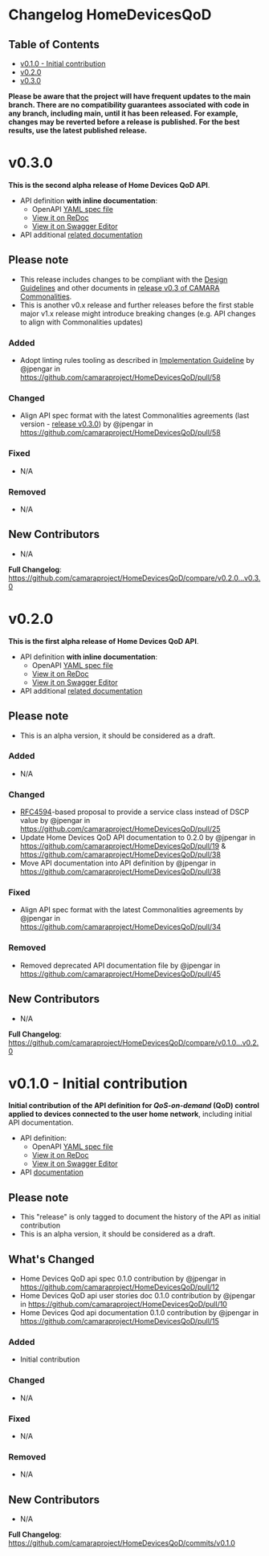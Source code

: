 # Changelog HomeDevicesQoD

## Table of Contents


- [v0.1.0 - Initial contribution](#v010---initial-contribution)
- [v0.2.0](#v020)
- [v0.3.0](#v030)

**Please be aware that the project will have frequent updates to the main branch. There are no compatibility guarantees associated with code in any branch, including main, until it has been released. For example, changes may be reverted before a release is published. For the best results, use the latest published release.**

# v0.3.0

**This is the second alpha release of Home Devices QoD API**.

- API definition **with inline documentation**:
  - OpenAPI [YAML spec file](https://github.com/camaraproject/HomeDevicesQoD/blob/release-0.3.0/code/API_definitions/home_devices_qod.yaml)
  - [View it on ReDoc](https://redocly.github.io/redoc/?url=https://raw.githubusercontent.com/camaraproject/HomeDevicesQoD/release-0.3.0/code/API_definitions/home_devices_qod.yaml&nocors)
  - [View it on Swagger Editor](https://editor.swagger.io/?url=https://raw.githubusercontent.com/camaraproject/HomeDevicesQoD/release-0.3.0/code/API_definitions/home_devices_qod.yaml)
- API additional [related documentation](https://github.com/camaraproject/HomeDevicesQoD/tree/release-0.3.0/documentation/API_documentation)

## Please note 

- This release includes changes to be compliant with the [Design Guidelines](https://github.com/camaraproject/Commonalities/blob/release-0.3.0/documentation/API-design-guidelines.md) and other documents in [release v0.3 of CAMARA Commonalities](https://github.com/camaraproject/Commonalities/tree/release-0.3.0).
- This is another v0.x release and further releases before the first stable major v1.x release might introduce breaking changes (e.g. API changes to align with Commonalities updates)

### Added

* Adopt linting rules tooling as described in [Implementation Guideline](https://github.com/camaraproject/Commonalities/blob/release-0.3.0/documentation/API-linting-Implementation-Guideline.md) by @jpengar in https://github.com/camaraproject/HomeDevicesQoD/pull/58
  
### Changed

* Align API spec format with the latest Commonalities agreements (last version - [release v0.3.0](https://github.com/camaraproject/Commonalities/releases/tag/v0.3.0)) by @jpengar in https://github.com/camaraproject/HomeDevicesQoD/pull/58

### Fixed

* N/A

### Removed

* N/A

## New Contributors
* N/A

**Full Changelog**: https://github.com/camaraproject/HomeDevicesQoD/compare/v0.2.0...v0.3.0

# v0.2.0

**This is the first alpha release of Home Devices QoD API**.

- API definition **with inline documentation**:
  - OpenAPI [YAML spec file](https://github.com/camaraproject/HomeDevicesQoD/blob/release-0.2.0/code/API_definitions/home_devices_qod.yaml)
  - [View it on ReDoc](https://redocly.github.io/redoc/?url=https://raw.githubusercontent.com/camaraproject/HomeDevicesQoD/release-0.2.0/code/API_definitions/home_devices_qod.yaml&nocors)
  - [View it on Swagger Editor](https://editor.swagger.io/?url=https://raw.githubusercontent.com/camaraproject/HomeDevicesQoD/release-0.2.0/code/API_definitions/home_devices_qod.yaml)
- API additional [related documentation](https://github.com/camaraproject/HomeDevicesQoD/tree/release-0.2.0/documentation/API_documentation)

## Please note 
- This is an alpha version, it should be considered as a draft.

### Added

* N/A
  
### Changed

* [RFC4594](https://datatracker.ietf.org/doc/html/rfc4594)-based proposal to provide a service class instead of DSCP value by @jpengar in https://github.com/camaraproject/HomeDevicesQoD/pull/25
* Update Home Devices QoD API documentation to 0.2.0 by @jpengar in https://github.com/camaraproject/HomeDevicesQoD/pull/19 & https://github.com/camaraproject/HomeDevicesQoD/pull/38
* Move API documentation into API definition by @jpengar in https://github.com/camaraproject/HomeDevicesQoD/pull/38

### Fixed

* Align API spec format with the latest Commonalities agreements by @jpengar in https://github.com/camaraproject/HomeDevicesQoD/pull/34

### Removed

* Removed deprecated API documentation file by @jpengar in https://github.com/camaraproject/HomeDevicesQoD/pull/45

## New Contributors
* N/A

**Full Changelog**: https://github.com/camaraproject/HomeDevicesQoD/compare/v0.1.0...v0.2.0

# v0.1.0 - Initial contribution

**Initial contribution of the API definition for *QoS-on-demand* (QoD) control applied to devices connected to the user home network**, including initial API documentation.

- API definition:
  - OpenAPI [YAML spec file](https://github.com/camaraproject/HomeDevicesQoD/blob/release-0.1.0/code/API_definitions/home_devices_qod.yaml)
  - [View it on ReDoc](https://redocly.github.io/redoc/?url=https://raw.githubusercontent.com/camaraproject/HomeDevicesQoD/release-0.1.0/code/API_definitions/home_devices_qod.yaml&nocors)
  - [View it on Swagger Editor](https://editor.swagger.io/?url=https://raw.githubusercontent.com/camaraproject/HomeDevicesQoD/release-0.1.0/code/API_definitions/home_devices_qod.yaml)
- API [documentation](https://github.com/camaraproject/HomeDevicesQoD/tree/release-0.1.0/documentation/API_documentation)

## Please note 
- This "release" is only tagged to document the history of the API as initial contribution
- This is an alpha version, it should be considered as a draft.

## What's Changed
* Home Devices QoD api spec 0.1.0 contribution by @jpengar in https://github.com/camaraproject/HomeDevicesQoD/pull/12
* Home Devices QoD api user stories doc 0.1.0 contribution by @jpengar in https://github.com/camaraproject/HomeDevicesQoD/pull/10 
* Home Devices Qod api documentation 0.1.0 contribution by @jpengar in https://github.com/camaraproject/HomeDevicesQoD/pull/15

### Added

* Initial contribution
  
### Changed

* N/A

### Fixed

* N/A

### Removed

* N/A

## New Contributors
* N/A

**Full Changelog**: https://github.com/camaraproject/HomeDevicesQoD/commits/v0.1.0